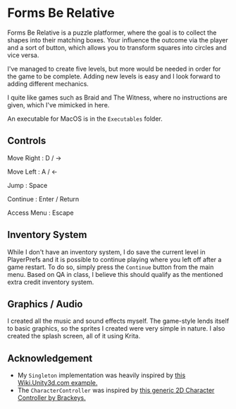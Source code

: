 # Forms Be Relative
Forms Be Relative is a puzzle platformer, where the goal is to collect the shapes into their matching boxes.
Your influence the outcome via the player and a sort of button, which allows you to transform squares into circles and vice versa.

I've managed to create five levels, but more would be needed in order for the game to be complete. Adding new levels is easy and I look forward to adding different mechanics.

I quite like games such as Braid and The Witness, where no instructions are given, which I've mimicked in here.

An executable for MacOS is in the `Executables` folder.

## Controls
Move Right  : D / ->

Move Left   : A / <-

Jump        : Space

Continue    : Enter / Return

Access Menu : Escape

## Inventory System
While I don't have an inventory system, I do save the current level in PlayerPrefs and it is possible to continue playing where you left off after a game restart. To do so, simply press the `Continue` button from the main menu. Based on QA in class, I believe this should qualify as the mentioned extra credit inventory system.

## Graphics / Audio
I created all the music and sound effects myself.
The game-style lends itself to basic graphics, so the sprites I created were very simple in nature. I also created the splash screen, all of it using Krita.

## Acknowledgement
- My `Singleton` implementation was heavily inspired by [this Wiki.Unity3d.com example.](http://wiki.unity3d.com/index.php?title=Singleton&oldid=20231)
- The `CharacterController` was inspired by [this generic 2D Character Controller by Brackeys.](https://github.com/Brackeys/2D-Character-Controller/blob/master/CharacterController2D.cs)


